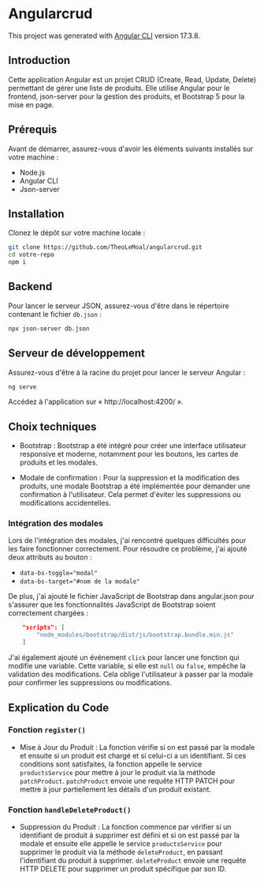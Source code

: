 # Angularcrud

This project was generated with [Angular CLI](https://github.com/angular/angular-cli) version 17.3.8.

## Introduction

Cette application Angular est un projet CRUD (Create, Read, Update, Delete) permettant de gérer une liste de produits. Elle utilise Angular pour le frontend, json-server pour la gestion des produits, et Bootstrap 5 pour la mise en page.

## Prérequis

Avant de démarrer, assurez-vous d'avoir les éléments suivants installés sur votre machine :

- Node.js
- Angular CLI 
- Json-server

## Installation

Clonez le dépôt sur votre machine locale :

```bash
git clone https://github.com/TheoLeMoal/angularcrud.git
cd votre-repo
npm i
```

## Backend 

Pour lancer le serveur JSON, assurez-vous d'être dans le répertoire contenant le fichier `db.json` :

```bash
npx json-server db.json
```

## Serveur de développement
Assurez-vous d'être à la racine du projet pour lancer le serveur Angular :

```bash
ng serve
```
Accédez à l'application sur « http://localhost:4200/ ».

## Choix techniques

- Bootstrap : Bootstrap a été intégré pour créer une interface utilisateur responsive et moderne, notamment pour les boutons, les cartes de produits et les modales.

- Modale de confirmation : Pour la suppression et la modification des produits, une modale Bootstrap a été implémentée pour demander une confirmation à l'utilisateur. Cela permet d'éviter les suppressions ou modifications accidentelles.

### Intégration des modales

Lors de l'intégration des modales, j'ai rencontré quelques difficultés pour les faire fonctionner correctement. Pour résoudre ce problème, j'ai ajouté deux attributs au bouton :

- `data-bs-toggle="modal"`
- `data-bs-target="#nom de la modale"`

De plus, j'ai ajouté le fichier JavaScript de Bootstrap dans angular.json pour s'assurer que les fonctionnalités JavaScript de Bootstrap soient correctement chargées :

```json
    "scripts": [
        "node_modules/bootstrap/dist/js/bootstrap.bundle.min.js"
    ]
```
J'ai également ajouté un événement `click` pour lancer une fonction qui modifie une variable. Cette variable, si elle est `null` ou `false`, empêche la validation des modifications. Cela oblige l'utilisateur à passer par la modale pour confirmer les suppressions ou modifications.

## Explication du Code
### Fonction `register()`
- Mise à Jour du Produit : La fonction vérifie si on est passé par la modale et ensuite si un produit est chargé et si celui-ci a un identifiant. Si ces conditions sont satisfaites, la fonction appelle le service `productsService` pour mettre à jour le produit via la méthode `patchProduct`.
`patchProduct` envoie une requête HTTP PATCH pour mettre à jour partiellement les détails d'un produit existant.

### Fonction `handleDeleteProduct()`
- Suppression du Produit : La fonction commence par vérifier si un identifiant de produit à supprimer est défini et si on est passé par la modale et ensuite elle appelle le service `productsService` pour supprimer le produit via la méthode `deleteProduct`, en passant l'identifiant du produit à supprimer.
`deleteProduct` envoie une requête HTTP DELETE pour supprimer un produit spécifique par son ID.
